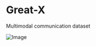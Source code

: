 # Great-X
Multimodal communication dataset

![Image](https://github.com/user-attachments/assets/4fa5cb94-fb05-4f06-bc49-610039bbdff4)

